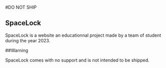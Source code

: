 #DO NOT SHIP

## SpaceLock
SpaceLock is a website an educationnal project made by a team of student during the year 2023.

##Warning

SpaceLock comes with no support and is not intended to be shipped.

